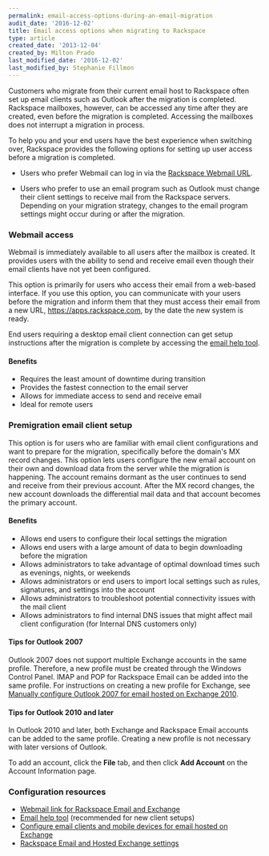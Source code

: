 ```yaml
---
permalink: email-access-options-during-an-email-migration
audit_date: '2016-12-02'
title: Email access options when migrating to Rackspace
type: article
created_date: '2013-12-04'
created_by: Milton Prado
last_modified_date: '2016-12-02'
last_modified_by: Stephanie Fillmon
---
```


Customers who migrate from their current email host to Rackspace often set up email clients such as Outlook after the migration is completed. Rackspace mailboxes, however, can be accessed any time after they are created, even before the migration is completed. Accessing the mailboxes does not interrupt a migration in process.

To help you and your end users have the best experience when switching over, Rackspace provides the following options for setting up user access before a migration is completed.

- Users who prefer Webmail can log in via the [Rackspace Webmail URL](https://apps.rackspace.com).

- Users who prefer to use an email program such as Outlook must change their client settings to receive mail from the Rackspace servers. Depending on your migration strategy, changes to the email program settings might occur during or after the migration.

### Webmail access

Webmail is immediately available to all users after the mailbox is created. It provides users with the ability to send and receive email even though their email clients have not yet been configured.

This option is primarily for users who access their email from a web-based interface. If you use this option, you can communicate with your users before the migration and inform them that they must access their email from a new URL, <https://apps.rackspace.com>, by the date the new system is ready.

End users requiring a desktop email client connection can get setup instructions after the migration is complete by accessing the [email help tool](https://emailhelp.rackspace.com).

#### Benefits

- Requires the least amount of downtime during transition
- Provides the fastest connection to the email server
- Allows for immediate access to send and receive email
- Ideal for remote users

### Premigration email client setup

This option is for users who are familiar with email client configurations and want to prepare for the migration, specifically before the domain's MX record changes. This option lets users configure the new email account on their own and download data from the server while the migration is happening. The account remains dormant as the user continues to send and receive from their previous account. After the MX record changes, the new account downloads the differential mail data and that account becomes the primary account.

#### Benefits

- Allows end users to configure their local settings the migration
- Allows end users with a large amount of data to begin downloading before the migration
- Allows administrators to take advantage of optimal download times such as evenings, nights, or weekends
- Allows administrators or end users to import local settings such as rules, signatures, and settings into the account
- Allows administrators to troubleshoot potential connectivity issues with the mail client
- Allows administrators to find internal DNS issues that might affect mail client configuration (for Internal DNS customers only)

#### Tips for Outlook 2007

Outlook 2007 does not support multiple Exchange accounts in the same profile. Therefore, a new profile must be created through the Windows Control Panel. IMAP and POP for Rackspace Email can be added into the same profile. For instructions on creating a new profile for Exchange, see [Manually configure Outlook 2007 for email hosted on Exchange 2010](/support/how-to/manually-configure-outlook-2007-for-email-hosted-on-exchange-2010).

#### Tips for Outlook 2010 and later

In Outlook 2010 and later, both Exchange and Rackspace Email accounts can be added to the same profile.  Creating a new profile is not necessary with later versions of Outlook.

To add an account, click the **File** tab, and then click **Add Account** on the Account Information page.

### Configuration resources

- [Webmail link for Rackspace Email and Exchange](https://apps.rackspace.com)
- [Email help tool](https://emailhelp.rackspace.com) (recommended for new client setups)
- [Configure email clients and mobile devices for email hosted on Exchange](/support/how-to/configure-email-clients-and-mobile-devices-for-email-hosted-on-exchange)
- [Rackspace Email and Hosted Exchange settings](/support/how-to/rackspace-email-and-hosted-exchange-settings)
